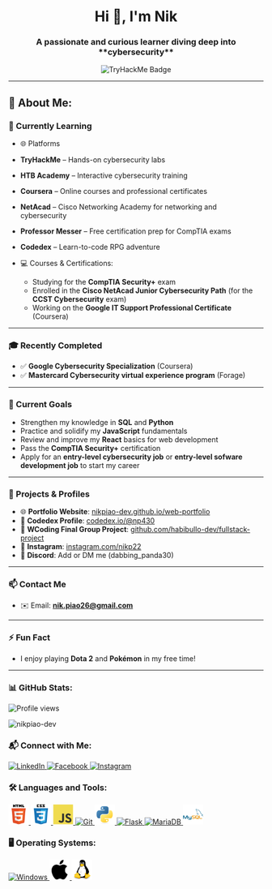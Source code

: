 <h1 align="center">Hi 👋, I'm Nik</h1>
<h3 align="center">A passionate and curious learner diving deep into **cybersecurity**</h3>

<p align="center">
   <img src="https://tryhackme-badges.s3.amazonaws.com/np430.png" alt="TryHackMe Badge" />
</p>

---

## 🚀 About Me:

### 📖 Currently Learning

- 🌐 Platforms

- **TryHackMe** – Hands-on cybersecurity labs  
- **HTB Academy** – Interactive cybersecurity training  
- **Coursera** – Online courses and professional certificates  
- **NetAcad** – Cisco Networking Academy for networking and cybersecurity  
- **Professor Messer** – Free certification prep for CompTIA exams  
- **Codedex** – Learn-to-code RPG adventure  


- 💻 Courses & Certifications:  
  - Studying for the **CompTIA Security+** exam  
  - Enrolled in the **Cisco NetAcad Junior Cybersecurity Path** (for the **CCST Cybersecurity** exam)  
  - Working on the **Google IT Support Professional Certificate** (Coursera)  

---

### 🎓 Recently Completed

- ✅ **Google Cybersecurity Specialization** (Coursera)
- ✅ **Mastercard Cybersecurity virtual experience program** (Forage)

---

### 🎯 Current Goals

- Strengthen my knowledge in **SQL** and **Python**
- Practice and solidify my **JavaScript** fundamentals
- Review and improve my **React** basics for web development
- Pass the **CompTIA Security+** certification  
- Apply for an **entry-level cybersecurity job** or **entry-level sofware development job** to start my career 

---

### 💼 Projects & Profiles

- 🌐 **Portfolio Website**: [nikpiao-dev.github.io/web-portfolio](https://nikpiao-dev.github.io/web-portfolio)
- 🧠 **Codedex Profile**: [codedex.io/@np430](https://codedex.io/@np430)
- 🤝 **WCoding Final Group Project**: [github.com/habibullo-dev/fullstack-project](https://github.com/habibullo-dev/fullstack-project)
- 📸 **Instagram**: [instagram.com/nikp22](https://www.instagram.com/nikp22/)
- 💬 **Discord**: Add or DM me (dabbing_panda30)

---

### 📫 Contact Me

- ✉️ Email: **nik.piao26@gmail.com**

---

### ⚡ Fun Fact

- I enjoy playing **Dota 2** and **Pokémon** in my free time!

---


### 📊 GitHub Stats: 
<p align="left">
  <img src="https://komarev.com/ghpvc/?username=nikpiao-dev&label=Profile%20views&color=0e75b6&style=flat" alt="Profile views" />
</p>
<p align="left">
  <img src="https://github-readme-stats.vercel.app/api/top-langs?username=nikpiao-dev&show_icons=true&locale=en&layout=compact" alt="nikpiao-dev" />
</p>

### 📬 Connect with Me:
<p align="left">
  <a href="https://linkedin.com/in/nikki-piao/" target="_blank">
    <img src="https://raw.githubusercontent.com/rahuldkjain/github-profile-readme-generator/master/src/images/icons/Social/linked-in-alt.svg" alt="LinkedIn" height="30" width="40" />
  </a>
  <a href="https://fb.com/nik.piao/" target="_blank">
    <img src="https://raw.githubusercontent.com/rahuldkjain/github-profile-readme-generator/master/src/images/icons/Social/facebook.svg" alt="Facebook" height="30" width="40" />
  </a>
  <a href="https://instagram.com/nikp22" target="_blank">
    <img src="https://raw.githubusercontent.com/rahuldkjain/github-profile-readme-generator/master/src/images/icons/Social/instagram.svg" alt="Instagram" height="30" width="40" />
  </a>
</p>

### 🛠️ Languages and Tools:
<p align="left">
  <a href="https://www.w3.org/html/" target="_blank" rel="noreferrer">
    <img src="https://raw.githubusercontent.com/devicons/devicon/master/icons/html5/html5-original-wordmark.svg" alt="HTML5" width="40" height="40"/>
  </a>
  <a href="https://www.w3schools.com/css/" target="_blank" rel="noreferrer">
    <img src="https://raw.githubusercontent.com/devicons/devicon/master/icons/css3/css3-original-wordmark.svg" alt="CSS3" width="40" height="40"/>
  </a>
  <a href="https://developer.mozilla.org/en-US/docs/Web/JavaScript" target="_blank" rel="noreferrer">
    <img src="https://raw.githubusercontent.com/devicons/devicon/master/icons/javascript/javascript-original.svg" alt="JavaScript" width="40" height="40"/>
  </a>
  <a href="https://git-scm.com/" target="_blank" rel="noreferrer">
    <img src="https://www.vectorlogo.zone/logos/git-scm/git-scm-icon.svg" alt="Git" width="40" height="40"/>
  </a>
  <a href="https://www.python.org" target="_blank" rel="noreferrer">
    <img src="https://raw.githubusercontent.com/devicons/devicon/master/icons/python/python-original.svg" alt="Python" width="40" height="40"/>
  </a>
  <a href="https://flask.palletsprojects.com/" target="_blank" rel="noreferrer">
    <img src="https://cdn.jsdelivr.net/npm/devicon@2.14.0/icons/flask/flask-original-wordmark.svg" alt="Flask" width="40" height="40"/>
  </a>
  <a href="https://mariadb.org/" target="_blank" rel="noreferrer">
    <img src="https://www.vectorlogo.zone/logos/mariadb/mariadb-icon.svg" alt="MariaDB" width="40" height="40"/>
  </a>
  <a href="https://www.mysql.com/" target="_blank" rel="noreferrer">
    <img src="https://raw.githubusercontent.com/devicons/devicon/master/icons/mysql/mysql-original-wordmark.svg" alt="MySQL" width="40" height="40"/>
  </a>
</p>

### 🖥️ Operating Systems:
<p align="left">
  <a href="https://www.microsoft.com/windows" target="_blank" rel="noreferrer">
    <img src="https://upload.wikimedia.org/wikipedia/commons/4/42/Windows_logo_2021.svg" alt="Windows" width="40" height="40"/>
  </a>
  <a href="https://www.apple.com/macos" target="_blank" rel="noreferrer">
    <img src="https://raw.githubusercontent.com/devicons/devicon/master/icons/apple/apple-original.svg" alt="MacOS" width="40" height="40"/>
  </a>
  <a href="https://www.linux.org" target="_blank" rel="noreferrer">
    <img src="https://raw.githubusercontent.com/devicons/devicon/master/icons/linux/linux-original.svg" alt="Linux" width="40" height="40"/>
  </a>
</p>


